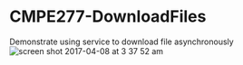 # CMPE277-DownloadFiles
Demonstrate using service to download file asynchronously
![screen shot 2017-04-08 at 3 37 52 am](https://cloud.githubusercontent.com/assets/25620907/24828186/caeeef2c-1c0c-11e7-911f-e488f81c4600.png)
